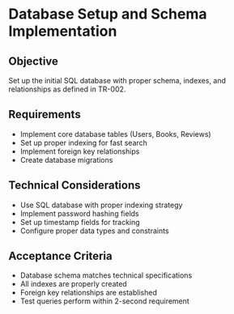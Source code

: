 # Database Setup and Schema Implementation

## Objective
Set up the initial SQL database with proper schema, indexes, and relationships as defined in TR-002.

## Requirements
- Implement core database tables (Users, Books, Reviews)
- Set up proper indexing for fast search
- Implement foreign key relationships
- Create database migrations

## Technical Considerations
- Use SQL database with proper indexing strategy
- Implement password hashing fields
- Set up timestamp fields for tracking
- Configure proper data types and constraints

## Acceptance Criteria
- Database schema matches technical specifications
- All indexes are properly created
- Foreign key relationships are established
- Test queries perform within 2-second requirement

